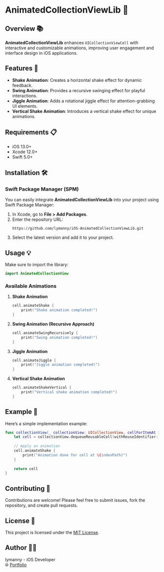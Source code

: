 
# AnimatedCollectionViewLib 🚀

## Overview 📚
**AnimatedCollectionViewLib** enhances `UICollectionViewCell` with interactive and customizable animations, improving user engagement and interface design in iOS applications.

## Features 🔑
- **Shake Animation**: Creates a horizontal shake effect for dynamic feedback.
- **Swing Animation**: Provides a recursive swinging effect for playful interactions.
- **Jiggle Animation**: Adds a rotational jiggle effect for attention-grabbing UI elements.
- **Vertical Shake Animation**: Introduces a vertical shake effect for unique animations.

## Requirements 📋
- iOS 13.0+
- Xcode 12.0+
- Swift 5.0+

## Installation 🛠️

### Swift Package Manager (SPM)

You can easily integrate **AnimatedCollectionViewLib** into your project using Swift Package Manager:

1. In Xcode, go to **File > Add Packages**.
2. Enter the repository URL:
    ```
    https://github.com/lymanny/iOS-AnimatedCollectionViewLib.git
    ```
3. Select the latest version and add it to your project.

## Usage 💡
Make sure to import the library:
```swift
import AnimatedCollectionView
```

### Available Animations

1. **Shake Animation**
    ```swift
    cell.animateShake {
        print("Shake animation completed!")
    }
    ```

2. **Swing Animation (Recursive Approach)**
    ```swift
    cell.animateSwingRecursively {
        print("Swing animation completed!")
    }
    ```

3. **Jiggle Animation**
    ```swift
    cell.animateJiggle {
        print("Jiggle animation completed!")
    }
    ```

4. **Vertical Shake Animation**
    ```swift
    cell.animateShakeVertical {
        print("Vertical shake animation completed!")
    }
    ```

## Example 🎥
Here’s a simple implementation example:
```swift
func collectionView(_ collectionView: UICollectionView, cellForItemAt indexPath: IndexPath) -> UICollectionViewCell {
    let cell = collectionView.dequeueReusableCell(withReuseIdentifier: "Cell", for: indexPath)
    
    // Apply an animation
    cell.animateShake {
        print("Animation done for cell at \(indexPath)")
    }
    
    return cell
}
```

## Contributing 🤝
Contributions are welcome! Please feel free to submit issues, fork the repository, and create pull requests.

## License 📄
This project is licensed under the [MIT License](LICENSE).

## Author 👩‍💻
lymanny - iOS Developer  
🌐 [Portfolio](https://lymanny.onrender.com)
